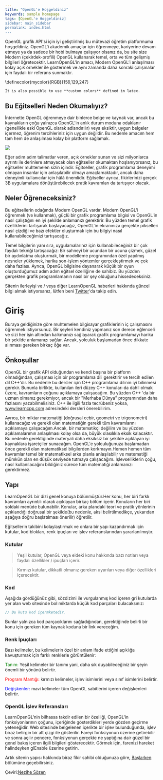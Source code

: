 ```yaml
---
title: "OpenGL'e Hoşgeldiniz"
keywords: sample homepage
tags: [OpenGL'e Hoşgeldiniz]
sidebar: main_sidebar
permalink: index.html
---
```

OpenGL grafik API'si için iyi geliştiirlmiş bu mütevazi öğretim platformuma hoşgeldiniz. OpenGL'i akademik amaçlar için öğrenmeye, kariyerine devam etmeye ya da sadece bir hobi bulmaya çalışıyor olsanız da, bu site size Modern (çekirdek-profili) OpenGL kullanarak temel, orta ve tüm gelişmiş bilgileri öğretecektir. LearnOpenGL’in amacı, Modern OpenGL’i anlaşılması kolay  açık örnekler ile göstermek ve aynı zamanda daha sonraki çalışmalar için faydalı bir referans sunmaktır.


<!-- defining a custom color: -->
\definecolor{mycolor}{RGB}{159,129,247}

```{asis, box = "mycolor", boxtitle = "Custom color"}
It is also possible to use **custom colors** defined in latex. 
```

## Bu Eğitselleri Neden Okumalıyız?

İnternette OpenGL öğrenmeye dair binlerce belge ve kaynak var, ancak bu kaynakların çoğu yalnızca OpenGL'in anlık durum moduna odaklanır (genellikle eski OpenGL olarak adlandırılır) veya eksiktir, uygun belgeler içermez, öğrenim tercihleriniz için uygun değildir. Bu nedenle amacım hem tam hem de anlaşılması kolay bir platform sağlamak.

<img src="https://learnopengl.com/img/index_image2.png">

Eğer adım adım talimatlar veren, açık örnekler sunan ve sizi milyonlarca ayrıntı ile derinlere atmayacak olan eğitseller okumaktan hoşlanıyorsanız, bu eğitseller muhtemelen sizin içindir. Eğitseller, grafik programlama deneyimi olmayan insanlar için anlaşılabilir olmayı amaçlamaktadır, ancak daha deneyimli kullanıcılar için hâlâ önemlidir. Eğitseller ayrıca, fikirlerinizi gerçek 3B uygulamalara dönüştürebilecek pratik kavramları da tartışıyor olacak.


## Neler Öğreneceksiniz?

Bu eğitsellerin odağında Modern OpenGL vardır. Modern OpenGL'i öğrenmek (ve kullanmak), güçlü bir grafik programlama bilgisi ve OpenGL'in nasıl çalıştığını en iyi şekilde anlamanızı gerektirir. Bu yüzden temel grafik özelliklerini tartışarak başlayacağız, OpenGL'in ekranınıza gerçekte pikselleri nasıl çizdiği ve bazı efektler oluşturmak için bu bilgiyi nasıl kullanabileceğimizi tartışacağız.

Temel bilgilerin yanı sıra, uygulamalarınız için kullanabileceğiniz bir çok faydalı tekniği tartışacağız: Bir sahneyi bir ucundan bir ucuna çizmek, güzel bir aydınlatma oluşturmak, bir modelleme programından özel yapılmış nesneler yüklemek, harika son-işlem yöntemler gerçekleştirmek ve çok daha fazlası. Ayrıca, OpenGL bilgisine dayanarak küçük bir oyun oluşturduğumuz adım adım eğitsel özelliğine de sahibiz. Bu yüzden gerçekten grafik programlamanın nasıl bir şey olduğunu hissedeceksiniz.

Sitenin ilerleyişi ve / veya diğer LearnOpenGL haberleri hakkında güncel bilgi almak istiyorsanız, lütfen beni [Twitter](https://twitter.com/JoeyDeVriez)'da takip edin.


# Giriş

Buraya geldiğinize göre muhtemelen bilgisayar grafiklerinin iç çalışmasını öğrenmek istiyorsunuz. Bir şeyleri kendiniz yapmanız son derece eğlenceli ve sizi her işin altından kalkmanızı sağlayarak grafik programlamayı harika bir şekilde anlamanızı sağlar. Ancak, yolculuk başlamadan önce dikkate alınması gereken birkaç öğe var.

## Önkoşullar

OpenGL bir grafik API olduğundan ve kendi başına bir platform olmadığından, çalışması için bir programlama dili gerektirir ve tercih edilen dil C++'dır. Bu nedenle bu dersler için C++ programlama dilinin iyi bilinmesi gerekir. Bununla birlikte, kullanılan ileri düzey C++ konuları da dahil olmak üzere, kavramların çoğunu açıklamaya çalışacağım. Bu yüzden C++ 'da bir uzman olmanız gerekmiyor, ancak bir "Merhaba Dünya" programından daha fazlasını yazabilmelisiniz. C++ ile ilgili fazla tecrübeniz yoksa,  www.learncpp.com adresindeki dersleri önerebilirim.

Ayrıca, bir miktar matematiği (doğrusal cebir, geometri ve trigonometri) kullanacağız ve gerekli olan matematiğin gerekli tüm kavramlarını açıklamaya çalışacağım.Ancak, bir matematikçi değilim ve bu yüzden açıklamalarımın anlaşılması kolay olsa da, büyük olasılıkla eksik kalacaktır. Bu nedenle gerektiğinde materyali daha eksiksiz bir şekilde açıklayan iyi kaynaklara işaretçiler sunacağım. OpenGL'e yolculuğunuza başlamadan önce gerekli olan matematiksel bilgilerden korkmayın.Hemen hemen tüm kavramlar temel bir matematiksel arka planla anlaşılabilir ve matematiği mümkün olan en düşük seviyede tutmaya çalışacağım. İşlevselliklerin çoğu, nasıl kullanılacağını bildiğiniz sürece tüm matematiği anlamanızı gerektirmez.

## Yapı

LearnOpenGL bir dizi genel konuya bölünmüştür.Her konu, her biri farklı kavramları ayrıntılı olarak açıklayan birkaç bölüm içerir. Konuların her biri soldaki menüde bulunabilir. Konular, arka plandaki teori ve pratik yönlerinin açıklandığı doğrusal bir şekilde(bu nedenle, aksi belirtilmedikçe, yukarıdan aşağıya doğru başlatılması önerilir) öğretilir.

Eğitsellerin takibini kolaylaştırmak ve onlara bir yapı kazandırmak için  kutular, kod blokları, renk ipuçları ve işlev referanslarından yararlanılmıştır.


### Kutular
>Yeşil kutular, OpenGL veya eldeki konu hakkında bazı notları veya faydalı özellikler / ipuçları içerir.

>Kırmızı kutular, dikkatli olmanız gereken uyarıları veya diğer özellikleri içerecektir.

### Kod

Aşağıda gördüğünüz gibi, sözdizimi ile vurgulanmış kod içeren gri kutularda yer alan web sitesinde bol miktarda küçük kod parçaları bulacaksınız:

```cpp
// Bu kutu kod içermketedir.   
```
Bunlar yalnızca kod parçacıklarını sağladığından, gerektiğinde belirli bir konu için gereken tüm kaynak koduna bir link vereceğim.

### Renk İpuçları

Bazı kelimeler, bu kelimelerin özel bir anlam ifade ettiğini açıklığa kavuşturmak için farklı renklerle görüntülenir:

<span style="color:green">Tanım: </span>  Yeşil kelimeler bir tanımı yani, daha sık duyabileceğiniz bir şeyin önemli bir yönünü belirtir.

<span style="color:red">Program Mantığı: </span> kırmızı kelimeler, işlev isimlerini veya sınıf isimlerini belirtir.

<span style="color:blue">Değişkenler: </span> mavi kelimeler tüm OpenGL sabitlerini içeren değişkenleri belirtir.

### OpenGL İşlev Referansları

LearnOpenGL'nin bilhassa takdir edilen bir özelliği, OpenGL'in fonksiyonlarının çoğunu, içeriğinde gösterdikleri yerde gözden geçirme yeteneğidir. Web sitesinde belgelenen içerikte bir işlev bulunduğunda, işlev biraz belirgin bir alt çizgi ile gösterilir. Fareyi fonksiyonun üzerine getirebilir ve sonra açılır pencere, fonksiyonun gerçekte ne yaptığına dair güzel bir genel bakış içeren ilgili bilgileri gösterecektir. Görmek için, farenizi hareket halindeyken  glEnable üzerine getirin.

Artık sitenin yapısı hakkında biraz fikir sahibi olduğunuza göre, [Başlarken](https://cg-translators.github.io/learnopengl-tr/getting_started/opengl.html) bölümüne geçebilirsiniz.

Çeviri:[Nezihe Sözen](https://github.com/NeziheSozen)


